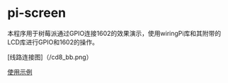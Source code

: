 pi-screen
=========

本程序用于树莓派通过GPIO连接1602的效果演示，使用wiringPi库和其附带的LCD库进行GPIO和1602的操作。

[线路连接图]（/cd8_bb.png）

[使用示例](https://github.com/qtsharp/pi-screen/blob/master/1602.c)
